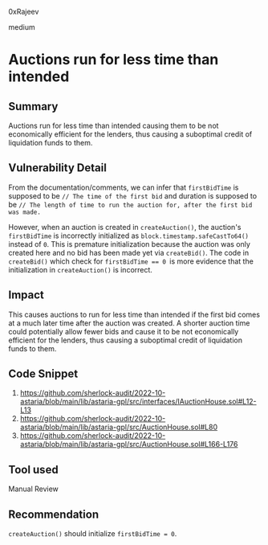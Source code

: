 0xRajeev

medium

# Auctions run for less time than intended

## Summary

Auctions run for less time than intended causing them to be not economically efficient for the lenders, thus causing a suboptimal credit of liquidation funds to them.

## Vulnerability Detail

From the documentation/comments, we can infer that `firstBidTime` is supposed to be `// The time of the first bid` and duration is supposed to be `// The length of time to run the auction for, after the first bid was made.`

However, when an auction is created in `createAuction()`, the auction's `firstBidTime` is incorrectly initialized as `block.timestamp.safeCastTo64()` instead of `0`. This is premature initialization because the auction was only created here and no bid has been made yet via `createBid()`. The code in `createBid()` which check for `firstBidTime == 0 `is more evidence that the initialization in `createAuction()` is incorrect.

## Impact

This causes auctions to run for less time than intended if the first bid comes at a much later time after the auction was created. A shorter auction time could potentially allow fewer bids and cause it to be not economically efficient for the lenders, thus causing a suboptimal credit of liquidation funds to them.

## Code Snippet

1. https://github.com/sherlock-audit/2022-10-astaria/blob/main/lib/astaria-gpl/src/interfaces/IAuctionHouse.sol#L12-L13
2. https://github.com/sherlock-audit/2022-10-astaria/blob/main/lib/astaria-gpl/src/AuctionHouse.sol#L80
3. https://github.com/sherlock-audit/2022-10-astaria/blob/main/lib/astaria-gpl/src/AuctionHouse.sol#L166-L176

## Tool used

Manual Review

## Recommendation

`createAuction()` should initialize `firstBidTime = 0`.